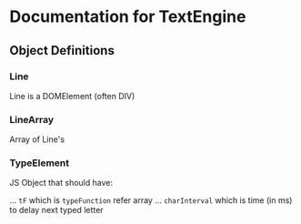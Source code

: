 # Documentation for TextEngine

## Object Definitions

### Line

Line is a DOMElement (often DIV)

### LineArray

Array of Line's

### TypeElement

JS Object that should have:

... `tF` which is `typeFunction` refer array
... `charInterval` which is time (in ms) to delay next typed letter